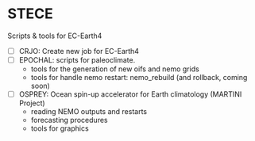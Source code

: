 # STECE 
Scripts & tools for EC-Earth4

- [ ] CRJO: Create new job for EC-Earth4
- [ ] EPOCHAL: scripts for paleoclimate.
     * tools for the generation of new oifs and nemo grids
     * tools for handle nemo restart: nemo_rebuild (and rollback, coming soon)
- [ ] OSPREY: Ocean spin-up accelerator for Earth climatology (MARTINI Project)
     * reading NEMO outputs and restarts
     * forecasting procedures
     * tools for graphics


